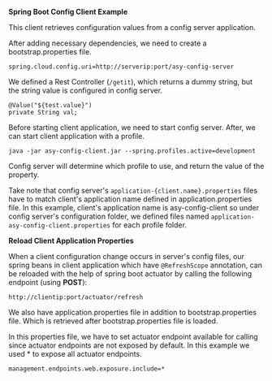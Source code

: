 **Spring Boot Config Client Example**

This client retrieves configuration values from a config server application.

After adding necessary dependencies, we need to create a bootstrap.properties file.

```
spring.cloud.config.uri=http://serverip:port/asy-config-server
```

We defined a Rest Controller (`/getit`), which returns a dummy string, but the string value is configured in config server.

```
@Value("${test.value}")
private String val;
```

Before starting client application, we need to start config server. After, we can start client application with a profile.

```
java -jar asy-config-client.jar --spring.profiles.active=development
```

Config server will determine which profile to use, and return the value of the property.

Take note that config server's `application-{client.name}.properties` files have to match client's application name defined in application.properties file. In this example, client's application name is asy-config-client so under config server's configuration folder, we defined files named `application-asy-config-client.properties` for each profile folder.


**Reload Client Application Properties**

When a client configuration change occurs in server's config files, our spring beans in client application which have `@RefreshScope` annotation, can be reloaded with the help of spring boot actuator by calling the following endpoint (using **POST**):

    http://clientip:port/actuator/refresh


We also have application.properties file in addition to bootstrap.properties file. Which is retrieved after bootstrap.properties file is loaded.

In this properties file, we have to set actuator endpoint available for calling since actuator endpoints are not exposed by default. In this example we used * to expose all actuator endpoints.

```
management.endpoints.web.exposure.include=*
```



